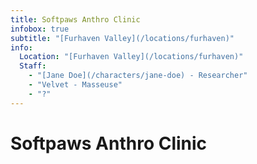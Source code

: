 ```yaml
---
title: Softpaws Anthro Clinic
infobox: true
subtitle: "[Furhaven Valley](/locations/furhaven)"
info:
  Location: "[Furhaven Valley](/locations/furhaven)"
  Staff:
    - "[Jane Doe](/characters/jane-doe) - Researcher"
    - "Velvet - Masseuse"
    - "?"
---
```


# Softpaws Anthro Clinic
